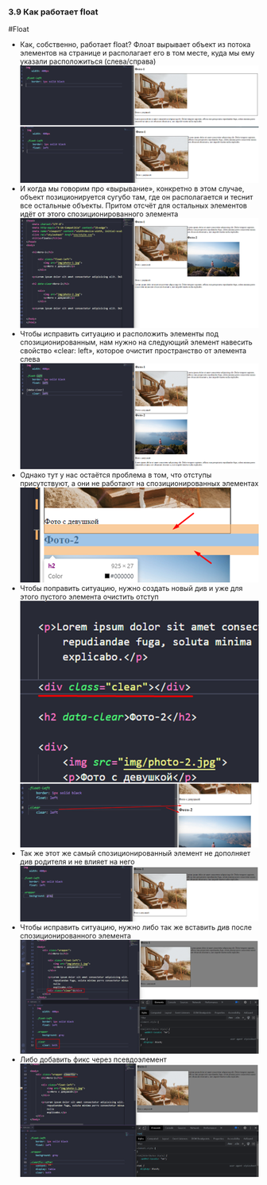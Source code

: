 ### **3.9 Как работает float**
#Float 

- Как, собственно, работает float? Флоат вырывает объект из потока элементов на странице и располагает его в том месте, куда мы ему указали расположиться (слева/справа)
![](_png/c8bf8d1a1236a5832e5d41d14656bb6b.png)![](_png/2c8126ee2286c0785ff77d59d3941b63.png)
- И когда мы говорим про «вырывание», конкретно в этом случае, объект позиционируется сугубо там, где он располагается и теснит все остальные объекты. Притом отсчёт для остальных элементов идёт от этого спозиционированного элемента
![](_png/0fc2336c3980109005075e46bf74eb54.png)
- Чтобы исправить ситуацию и расположить элементы под спозиционированным, нам нужно на следующий элемент навесить свойство «clear: left», которое очистит пространство от элемента слева
![](_png/757208579f56fb7776a3bedefecef769.png)
- Однако тут у нас остаётся проблема в том, что отступы присутствуют, а они не работают на спозиционированных элементах
![](_png/05a771903f3bc2a3faf84897c604c27f.png)
- Чтобы поправить ситуацию, нужно создать новый див и уже для этого пустого элемента очистить отступ
![](_png/fb22effff70d86f9308e8c94d1558ee8.png)![](_png/683c732319211ac85b534838db0027c0.png)
- Так же этот же самый спозиционированный элемент не дополняет див родителя и не влияет на него
![](_png/5f0ee97b65b9ad12ca708121184a46fd.png)
- Чтобы исправить ситуацию, нужно либо так же вставить див после спозиционированного элемента
![](_png/a01bbe61a9f9eff0b650b27e7abb35b2.png)
- Либо добавить фикс через псевдоэлемент
![](_png/ffca1857b6f379d6aa193bc3558a33ff.png)